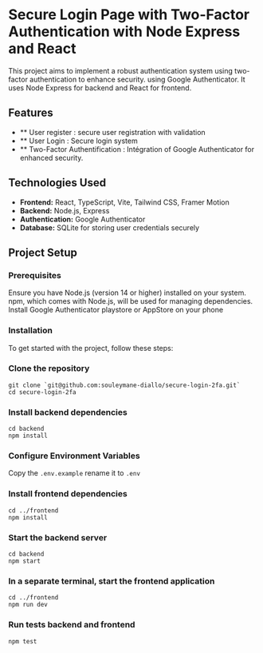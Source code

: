# Secure Login Page with Two-Factor Authentication with Node Express and React

This project aims to implement a robust authentication system using two-factor authentication to enhance security.
using Google Authenticator. It uses Node Express for backend and React for frontend.

## Features
- ** User register : secure user registration with validation
- ** User Login : Secure login system
- ** Two-Factor Authentification : Intégration of Google Authenticator for enhanced security.

## Technologies Used
- **Frontend:** React, TypeScript, Vite, Tailwind CSS, Framer Motion
- **Backend:** Node.js, Express
- **Authentication:** Google Authenticator
- **Database:** SQLite for storing user credentials securely

## Project Setup

### Prerequisites
Ensure you have Node.js (version 14 or higher) installed on your system. npm, which comes with Node.js, will be used for managing dependencies.
Install Google Authenticator playstore or AppStore on your phone
### Installation
To get started with the project, follow these steps:


### Clone the repository
```
git clone `git@github.com:souleymane-diallo/secure-login-2fa.git`
cd secure-login-2fa
```
### Install backend dependencies
```
cd backend
npm install
```
### Configure Environment Variables
Copy the `.env.example` rename it to `.env`

### Install frontend dependencies
```
cd ../frontend
npm install
```
### Start the backend server
```
cd backend
npm start
```
### In a separate terminal, start the frontend application

```
cd ../frontend
npm run dev
```

### Run tests backend and frontend

```
npm test
